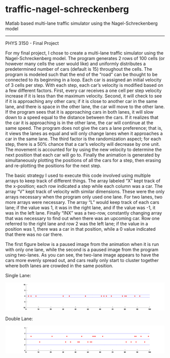 # traffic-nagel-schreckenberg
Matlab based multi-lane traffic simulator using the Nagel-Schreckenberg model

*****

PHYS 3150 - Final Project


<p> For my final project, I chose to create a multi-lane traffic simulator using the Nagel-Schreckenberg model.  The program generates 2 rows of 100 cells (or however many cells the user would like) and uniformly distributes a predetermined number of cars (default is 15) throughout the cells.  The program is modeled such that the end of the “road” can be thought to be connected to its beginning in a loop.  Each car is assigned an initial velocity of 3 cells per step.  With each step, each car’s velocity is modified based on a few different factors.  First, every car receives a one cell per step velocity increase if it is less than the maximum velocity.  Second, it will check to see if it is approaching any other cars; if it is close to another car in the same lane, and there is space in the other lane, the car will move to the other lane.  If the program sees that it is approaching cars in both lanes, it will slow down to a speed equal to the distance between the cars.  If it realizes that the car it is approaching is in the other lane, the car will continue at the same speed.  The program does not give the cars a lane preference; that is, it views the lanes as equal and will only change lanes when it approaches a car in the same lane.  The third factor is the randomization aspect; for each step, there is a 50% chance that a car’s velocity will decrease by one unit.  The movement is accounted for by using the new velocity to determine the next position that each car will go to.  Finally the animation is generated by simultaneously plotting the positions of all the cars for a step, then erasing and re-plotting the positions for the next step. </p>
<p> The basic strategy I used to execute this code involved using multiple arrays to keep track of different things.  The array labeled “X” kept track of the x-position; each row indicated a step while each column was a car.  The array “V” kept track of velocity with similar dimensions.  These were the only arrays necessary when the program only used one lane.  For two lanes, two more arrays were necessary.  The array “L” would keep track of each cars lane; if the value was 1, it was in the right lane, and if the value was -1, it was in the left lane.  Finally “INX” was a two-row, constantly changing array that was necessary to find out when there was an upcoming car.  Row one referred to the right lane and row 2 was the left lane; if the value in a position was 1, there was a car in that position, while a 0 value indicated that there was no car there. </p>
<p> The first figure below is a paused image from the animation when it is run with only one lane, while the second is a paused image from the program using two-lanes.  As you can see, the two-lane image appears to have the cars more evenly spread out, and cars really only start to cluster together where both lanes are crowded in the same position. </p>

<p> Single Lane: </p>

![Single Lane](img/SingleLane.png)

<p> Double Lane: </p>

![Double Lane](img/DoubleLane.png)
